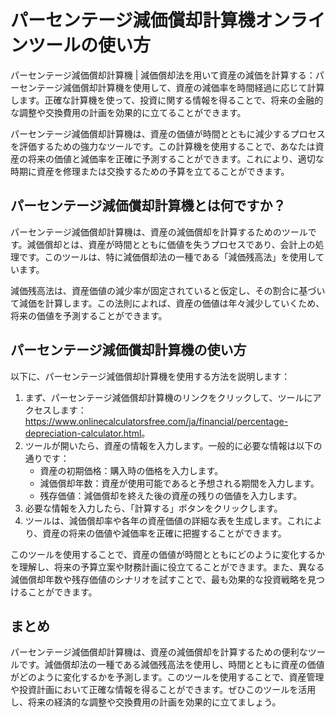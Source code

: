 パーセンテージ減価償却計算機オンラインツールの使い方
==========================

パーセンテージ減価償却計算機 | 減価償却法を用いて資産の減価を計算する：パーセンテージ減価償却計算機を使用して、資産の減価率を時間経過に応じて計算します。正確な計算機を使って、投資に関する情報を得ることで、将来の金融的な調整や交換費用の計画を効果的に立てることができます。

パーセンテージ減価償却計算機は、資産の価値が時間とともに減少するプロセスを評価するための強力なツールです。この計算機を使用することで、あなたは資産の将来の価値と減価率を正確に予測することができます。これにより、適切な時期に資産を修理または交換するための予算を立てることができます。

パーセンテージ減価償却計算機とは何ですか？
---------------------

パーセンテージ減価償却計算機は、資産の減価償却を計算するためのツールです。減価償却とは、資産が時間とともに価値を失うプロセスであり、会計上の処理です。このツールは、特に減価償却法の一種である「減価残高法」を使用しています。

減価残高法は、資産価値の減少率が固定されていると仮定し、その割合に基づいて減価を計算します。この法則によれば、資産の価値は年々減少していくため、将来の価値を予測することができます。

パーセンテージ減価償却計算機の使い方
------------------

以下に、パーセンテージ減価償却計算機を使用する方法を説明します：

1. まず、パーセンテージ減価償却計算機のリンクをクリックして、ツールにアクセスします：<https://www.onlinecalculatorsfree.com/ja/financial/percentage-depreciation-calculator.html>。
2. ツールが開いたら、資産の情報を入力します。一般的に必要な情報は以下の通りです： 
    - 資産の初期価格：購入時の価格を入力します。
    - 減価償却年数：資産が使用可能であると予想される期間を入力します。
    - 残存価値：減価償却を終えた後の資産の残りの価値を入力します。
3. 必要な情報を入力したら、「計算する」ボタンをクリックします。
4. ツールは、減価償却率や各年の資産価値の詳細な表を生成します。これにより、資産の将来の価値や減価率を正確に把握することができます。

このツールを使用することで、資産の価値が時間とともにどのように変化するかを理解し、将来の予算立案や財務計画に役立てることができます。また、異なる減価償却年数や残存価値のシナリオを試すことで、最も効果的な投資戦略を見つけることができます。

まとめ
---

パーセンテージ減価償却計算機は、資産の減価償却を計算するための便利なツールです。減価償却法の一種である減価残高法を使用し、時間とともに資産の価値がどのように変化するかを予測します。このツールを使用することで、資産管理や投資計画において正確な情報を得ることができます。ぜひこのツールを活用し、将来の経済的な調整や交換費用の計画を効果的に立てましょう。